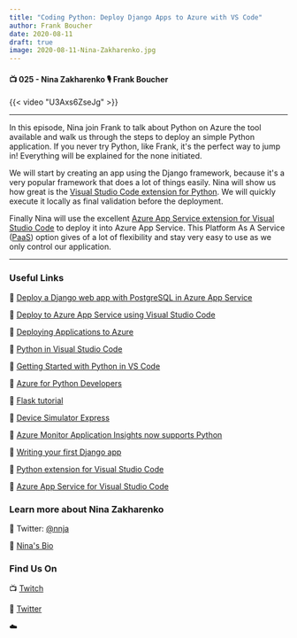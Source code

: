 ```yaml
---
title: "Coding Python: Deploy Django Apps to Azure with VS Code"
author: Frank Boucher
date: 2020-08-11
draft: true
image: 2020-08-11-Nina-Zakharenko.jpg
---
```


#### 📺 025 - Nina Zakharenko 🎙️ Frank Boucher

<!--more-->

{{< video "U3Axs6ZseJg" >}}

---

In this episode, Nina join Frank to talk about Python on Azure the tool available and walk us through the steps to deploy an simple Python application.  If you never try Python, like Frank, it's the perfect way to jump in! Everything will be explained for the none initiated. 

We will start by creating an app using the Django framework, because it's a very popular framework that does a lot of things easily. Nina will show us how great is the [Visual Studio Code extension for Python](https://marketplace.visualstudio.com/items?itemName=ms-python.python&WT.mc_id=allaroundazure-blog-ninaz). We will quickly execute it locally as final validation before the deployment.

Finally Nina will use the excellent [Azure App Service extension for Visual Studio Code](https://marketplace.visualstudio.com/items?itemName=ms-azuretools.vscode-azureappservice&WT.mc_id=allaroundazure-blog-ninaz) to deploy it into Azure App Service. This Platform As A Service ([PaaS](https://code.visualstudio.com/docs/azure/deployment?WT.mc_id=allaroundazure-blog-ninaz)) option gives of a lot of flexibility and stay very easy to use as we only control our application.


---

### Useful Links

🔗 [Deploy a Django web app with PostgreSQL in Azure App Service](https://docs.microsoft.com/en-us/azure/app-service/containers/tutorial-python-postgresql-app?tabs=bash%2Cclone&WT.mc_id=allaroundazure-blog-ninaz)

🔗 [Deploy to Azure App Service using Visual Studio Code](https://docs.microsoft.com/en-us/azure/devops/pipelines/targets/deploy-to-azure-vscode?view=azure-devops&WT.mc_id=allaroundazure-blog-ninaz)

🔗 [Deploying Applications to Azure](https://code.visualstudio.com/docs/azure/deployment?WT.mc_id=allaroundazure-blog-ninaz)

🔗 [Python in Visual Studio Code](https://code.visualstudio.com/docs/languages/python?WT.mc_id=allaroundazure-blog-ninaz)

🔗 [Getting Started with Python in VS Code](https://code.visualstudio.com/docs/python/python-tutorial?WT.mc_id=allaroundazure-blog-ninaz)

🔗 [Azure for Python Developers](https://docs.microsoft.com/en-us/azure/developer/python/?WT.mc_id=allaroundazure-blog-ninaz)

🔗 [Flask tutorial](https://blog.miguelgrinberg.com/post/the-flask-mega-tutorial-part-i-hello-world?WT.mc_id=allaroundazure-blog-ninaz)

🔗 [Device Simulator Express](https://marketplace.visualstudio.com/items?itemName=ms-python.devicesimulatorexpress?WT.mc_id=allaroundazure-blog-ninaz)

🔗 [Azure Monitor Application Insights now supports Python](https://azure.microsoft.com/en-us/updates/azure-monitor-application-insights-now-supports-python/?WT.mc_id=allaroundazure-blog-ninaz)

🔗 [Writing your first Django app](https://docs.djangoproject.com/en/3.0/intro/tutorial01/)

🔗 [Python extension for Visual Studio Code](https://marketplace.visualstudio.com/items?itemName=ms-python.python&WT.mc_id=allaroundazure-blog-ninaz)

🔗 [Azure App Service for Visual Studio Code](https://marketplace.visualstudio.com/items?itemName=ms-azuretools.vscode-azureappservice&WT.mc_id=allaroundazure-blog-ninaz)


### Learn more about Nina Zakharenko

🔗 Twitter: [@nnja](https://twitter.com/nnja)

🔗 [Nina's Bio](https://developer.microsoft.com/en-us/advocates/nina-zakharenko)


### Find Us On

📺 [Twitch](https://www.twitch.tv/microsoftdeveloper)

🔗 [Twitter](https://twitter.com/fboucheros)

☁️
